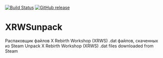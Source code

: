 [![Build Status][travis-badge]][travis-link]
[![GitHub release][release-badge]][release-link]
# XRWSunpack
Распаковщик файлов X Rebirth Workshop (XRWS) .dat файлов, скаченных из Steam
Unpack X Rebirth Workshop (XRWS) .dat files downloaded from Steam

[travis-badge]:https://travis-ci.org/Lighting/XRWSunpack.svg?branch=master
[travis-link]:https://travis-ci.org/Lighting/XRWSunpack
[release-badge]:https://img.shields.io/github/release/Lighting/XRWSunpack.svg
[release-link]:https://github.com/Lighting/XRWSunpack/releases/latest
